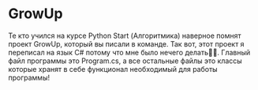 # GrowUp
Те кто учился на курсе Python Start (Алгоритмика) наверное помнят проект GrowUp, который вы писали в команде. Так вот, этот проект я переписал на язык C# потому что мне было нечего делать🤷‍♂️.
Главный файл программы это Program.cs, а все остальные файлы это классы которые хранят в себе функционал необходимый для работы программы!
